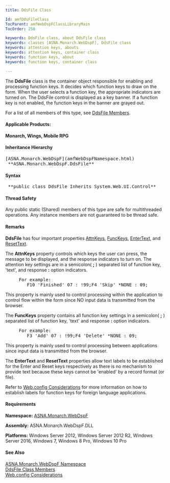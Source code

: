 ```yaml
---
title: DdsFile Class

Id: amfDdsFileClass
TocParent: amfWebDspFClassLibraryMain
TocOrder: 250

keywords: DdsFile class, about DdsFile class
keywords: classes [ASNA.Monarch.WebDspF], DdsFile class
keywords: attention keys, abouts
keywords: attention keys, container class
keywords: function keys, about
keywords: function keys, container class

---
```


The **DdsFile** class is the container object responsible for enabling and processing function keys. It decides which function keys to draw on the form. When the user selects a function key, the appropriate indicators are turned on. The DdsFile control is displayed as a key banner. If a function key is not enabled, the function keys in the banner are grayed out.

For a list of all members of this type, see [DdsFile Members](amfDdsFileClassMembers.html).

#### Applicable Products:
**Monarch, Wings, Mobile RPG** 
<!--mine -->

#### Inheritance Hierarchy
<pre>[ASNA.Monarch.WebDspF](amfWebDspFNamespace.html)
 **ASNA.Monarch.WebDspF.DdsFile** </pre>

#### Syntax
<pre class="prettyprint"> **public class DdsFile Inherits System.Web.UI.Control** </pre>

#### Thread Safety
Any public static (Shared) members of this type are safe for multithreaded operations. Any instance members are not guaranteed to be thread safe.

#### Remarks
**DdsFile** has four important properties [ AttnKeys](amfDdsFileClassAttnKeysProperty.html), [ FuncKeys](amfDdsFileClassFuncKeysProperty.html), [ EnterText](amfDdsFileClassEnterTextProperty.html), and [ ResetText](amfDdsFileClassResetTextProperty.html).

The **AttnKeys** property controls which keys the user can press, the message to be displayed, and the response indicators to turn on. The attention key settings are in a semicolon( **;** ) separated list of function key, 'text', and response **:** option indicators.
<pre>     For example: 
        F10 'Finished' 07 : !99;F4 'Skip' *NONE : 09;</pre>

This property is mainly used to control processing within the application to control flow within the form since NO input data is transmitted from the browser.

The **FuncKeys** property contains all function key settings in a semicolon( **;** ) separated list of function key, 'text' and response **:** option indicators.
<pre>     For example: 
        F3 'Add' 07 : !99;F4 'Delete' *NONE : 09;</pre>

This property is mainly used to control processing between applications since input data is transmitted from the browser.

The **EnterText** and **ResetText** properties allow text labels to be established for the Enter and Reset keys respectively as there is no mechanism to provide text because these keys cannot be 'enabled' by a record format (or file).

Refer to [ Web.config Considerations](amfconWebConfigConsiderations.html) for more information on how to establish labels for function keys for foreign language applications.

#### Requirements
**Namespace:** [ASNA.Monarch.WebDspF](amfWebDspFNamespace.html)

**Assembly:** ASNA.Monarch.WebDspF.DLL

**Platforms:** Windows Server 2012, Windows Server 2012 R2, Windows Server 2016, Windows 7, Windows 8 Pro, Windows 10 Pro

#### See Also
[ ASNA.Monarch.WebDspF Namespace](amfWebDspFNamespace.html) <br clear="none" /> [DdsFile Class Members](amfDdsFileClassMembers.html) <br clear="none" /> [ Web.config Considerations](amfconWebConfigConsiderations.html) 
